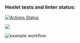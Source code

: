 ### Hexlet tests and linter status:
[![Actions Status](https://github.com/soup1ae/python-project-lvl1/workflows/hexlet-check/badge.svg)](https://github.com/soup1ae/python-project-lvl1/actions)

<a href="https://codeclimate.com/github/codeclimate/codeclimate/maintainability"><img src="https://api.codeclimate.com/v1/badges/a99a88d28ad37a79dbf6/maintainability" /></a>

![example workflow](https://github.com/github/docs/actions/workflows/main.yml/badge.svg)